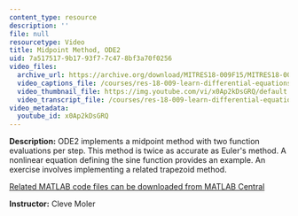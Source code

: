 ```yaml
---
content_type: resource
description: ''
file: null
resourcetype: Video
title: Midpoint Method, ODE2
uid: 7a517517-9b17-93f7-7c47-8bf3a70f0256
video_files:
  archive_url: https://archive.org/download/MITRES18-009F15/MITRES18-009F15_odes_02_300k.mp4
  video_captions_file: /courses/res-18-009-learn-differential-equations-up-close-with-gilbert-strang-and-cleve-moler-fall-2015/93ab75ffcf7157eeae0947fa5d31bd75_x0Ap2kDsGRQ.vtt
  video_thumbnail_file: https://img.youtube.com/vi/x0Ap2kDsGRQ/default.jpg
  video_transcript_file: /courses/res-18-009-learn-differential-equations-up-close-with-gilbert-strang-and-cleve-moler-fall-2015/9546dd206e205b73a0a771a5397d10c6_x0Ap2kDsGRQ.pdf
video_metadata:
  youtube_id: x0Ap2kDsGRQ
---
```


**Description:** ODE2 implements a midpoint method with two function evaluations per step. This method is twice as accurate as Euler's method. A nonlinear equation defining the sine function provides an example. An exercise involves implementing a related trapezoid method.

[Related MATLAB code files can be downloaded from MATLAB Central](http://www.mathworks.com/matlabcentral/fileexchange/54611)

**Instructor:** Cleve Moler
